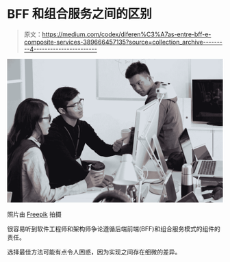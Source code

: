# BFF 和组合服务之间的区别

> 原文：<https://medium.com/codex/diferen%C3%A7as-entre-bff-e-composite-services-389666457135?source=collection_archive---------4----------------------->

![](img/8c19d324cdedc99129b0666f1e01fd4b.png)

照片由 [Freepik](https://www.freepik.com/free-photo/meeting-developers_5766871.htm) 拍摄

很容易听到软件工程师和架构师争论遵循后端前端(BFF)和组合服务模式的组件的责任。

选择最佳方法可能有点令人困惑，因为实现之间存在细微的差异。